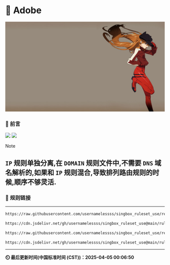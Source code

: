 
# 🧸 Adobe
![](https://raw.githubusercontent.com/usernamelessss/picture-bed/main/images/202504042256831.jpg)
### 📣 前言
![](https://shields.io/badge/-移除重复规则-ff69b4) ![](https://shields.io/badge/-IP&nbsp;规则单独存放不与&nbsp;DOMAIN&nbsp;等混合-green)
> [!NOTE]
**`IP` 规则单独分离,在 `DOMAIN` 规则文件中,不需要 `DNS` 域名解析的,如果和 `IP` 规则混合,导致排列路由规则的时候,顺序不够灵活.**
---

###  🔗 规则链接
---

```url
https://raw.githubusercontent.com/usernamelessss/singbox_ruleset_use/refs/heads/main/rule/Adobe/Adobe_No_IP.json
```

```url
https://cdn.jsdelivr.net/gh/usernamelessss/singbox_ruleset_use@main/rule/Adobe/Adobe_No_IP.json
```

```url
https://raw.githubusercontent.com/usernamelessss/singbox_ruleset_use/refs/heads/main/rule/Adobe/Adobe_No_IP.srs
```

```url
https://cdn.jsdelivr.net/gh/usernamelessss/singbox_ruleset_use@main/rule/Adobe/Adobe_No_IP.srs
```

---
**⏲️ 最后更新时间(中国标准时间 (CST))：2025-04-05 00:06:50**